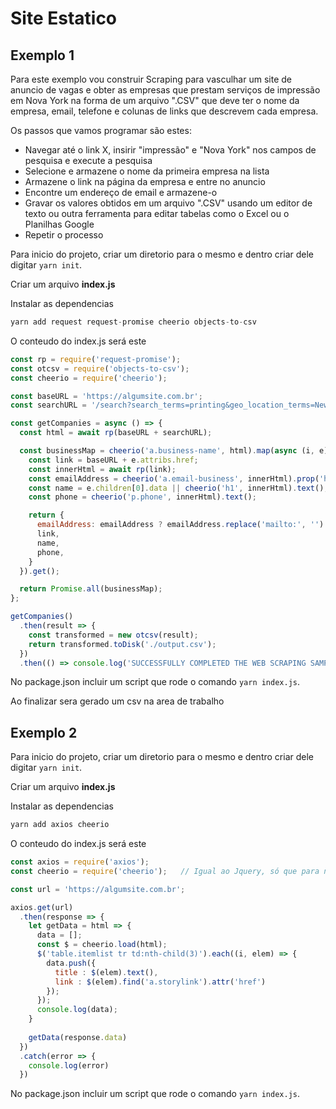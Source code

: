 # Site Estatico
## Exemplo 1
Para este exemplo vou construir Scraping para vasculhar um site de anuncio de vagas e obter as empresas que prestam serviços de impressão em Nova York na forma de um arquivo ".CSV" que deve ter o nome da empresa, email, telefone e colunas de links que descrevem cada empresa.

Os passos que vamos programar são estes:
- Navegar até o link X, insirir "impressão" e "Nova York" nos campos de pesquisa e execute a pesquisa
- Selecione e armazene o nome da primeira empresa na lista
- Armazene o link na página da empresa e entre no anuncio
- Encontre um endereço de email e armazene-o
- Gravar os valores obtidos em um arquivo ".CSV" usando um editor de texto ou outra ferramenta para editar tabelas como o Excel ou o Planilhas Google
- Repetir o processo

Para inicio do projeto, criar um diretorio para o mesmo e dentro criar dele digitar ```yarn init```.

Criar um arquivo **index.js**

Instalar as dependencias
```js
yarn add request request-promise cheerio objects-to-csv
```

O conteudo do index.js será este
```js
const rp = require('request-promise');
const otcsv = require('objects-to-csv');
const cheerio = require('cheerio');

const baseURL = 'https://algumsite.com.br';
const searchURL = '/search?search_terms=printing&geo_location_terms=New+York%2C+NY';

const getCompanies = async () => {
  const html = await rp(baseURL + searchURL);

  const businessMap = cheerio('a.business-name', html).map(async (i, e) => {
    const link = baseURL + e.attribs.href;
    const innerHtml = await rp(link);
    const emailAddress = cheerio('a.email-business', innerHtml).prop('href');
    const name = e.children[0].data || cheerio('h1', innerHtml).text();
    const phone = cheerio('p.phone', innerHtml).text();

    return {
      emailAddress: emailAddress ? emailAddress.replace('mailto:', '') : '',
      link,
      name,
      phone,
    }
  }).get();

  return Promise.all(businessMap);
};

getCompanies()
  .then(result => {
    const transformed = new otcsv(result);
    return transformed.toDisk('./output.csv');
  })
  .then(() => console.log('SUCCESSFULLY COMPLETED THE WEB SCRAPING SAMPLE'));
```

No package.json incluir um script que rode o comando ```yarn index.js```.

Ao finalizar sera gerado um csv na area de trabalho

## Exemplo 2
Para inicio do projeto, criar um diretorio para o mesmo e dentro criar dele digitar ```yarn init```.

Criar um arquivo **index.js**

Instalar as dependencias
```js
yarn add axios cheerio
```

O conteudo do index.js será este
```js
const axios = require('axios');
const cheerio = require('cheerio');   // Igual ao Jquery, só que para nodejs

const url = 'https://algumsite.com.br';

axios.get(url)
  .then(response => {
    let getData = html => {
      data = [];
      const $ = cheerio.load(html);
      $('table.itemlist tr td:nth-child(3)').each((i, elem) => {
        data.push({
          title : $(elem).text(),
          link : $(elem).find('a.storylink').attr('href')
        });
      });
      console.log(data);
    }
    
    getData(response.data)
  })
  .catch(error => {
    console.log(error)
  })
```

No package.json incluir um script que rode o comando ```yarn index.js```.